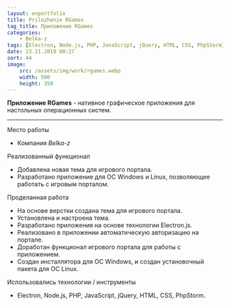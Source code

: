 ```yaml
---
layout: enportfolio
title: Prilozhenie RGames
tag_title: Приложение RGames
categories:
    - Belka-z
tags: [Electron, Node.js, PHP, JavaScript, jQuery, HTML, CSS, PhpStorm]
date: 23.11.2019 00:27
sort: 44
image: 
    src: /assets/img/work/rgames.webp 
    width: 500
    height: 350
---
```


**Приложение RGames** - нативное графическое приложения для настольных операционных систем.

---

Место работы

* Компания _Belka-z_

Реализованный функционал

* Добавлена новая тема для игрового портала.
* Разработано приложение для ОС Windows и Linux, позволяющее работать с игровым порталом.

Проделанная работа

* На основе верстки создана тема для игрового портала.
* Установлена и настроена тема.
* Разработано приложения на основе технологии Electron.js.
* Реализовано в приложении автоматическую авторизацию на портале.
* Доработан функционал игрового портала для работы с приложением.
* Создан инсталлятора для OC Windows, и создан установочный пакета для ОС Linux.

Использовались технологии / инструменты

* Electron, Node.js, PHP, JavaScript, jQuery, HTML, CSS, PhpStorm.


